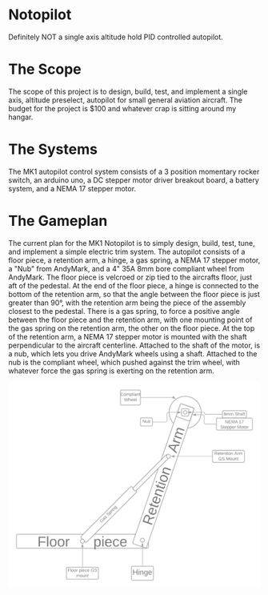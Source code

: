 # Notopilot
Definitely NOT a single axis altitude hold PID controlled autopilot. 

# The Scope
The scope of this project is to design, build, test, and implement a single axis, altitude preselect, autopilot for small general aviation aircraft. The budget for the project is $100 and whatever crap is sitting around my hangar. 

# The Systems
The MK1 autopilot control system consists of a 3 position momentary rocker switch, an arduino uno, a DC stepper motor driver breakout board, a battery system, and a NEMA 17 stepper motor.

# The Gameplan
The current plan for the MK1 Notopilot is to simply design, build, test, tune, and implement a simple electric trim system. The autopilot consists of a floor piece, a retention arm, a hinge, a gas spring, a NEMA 17 stepper motor, a "Nub" from AndyMark, and a 4" 35A 8mm bore compliant wheel from AndyMark. The floor piece is velcroed or zip tied to the aircrafts floor, just aft of the pedestal. At the end of the floor piece, a hinge is connected to the bottom of the retention arm, so that the angle between the floor piece is just greater than 90°, with the retention arm being the piece of the assembly closest to the pedestal. There is a gas spring, to force a positive angle between the floor piece and the retention arm, with one mounting point of the gas spring on the retention arm, the other on the floor piece. At the top of the retention arm, a NEMA 17 stepper motor is mounted with the shaft perpendicular to the aircraft centerline. Attached to the shaft of the motor, is a nub, which lets you drive AndyMark wheels using a shaft. Attached to the nub is the compliant wheel, which pushed against the trim wheel, with whatever force the gas spring is exerting on the retention arm.

![](System.png)
